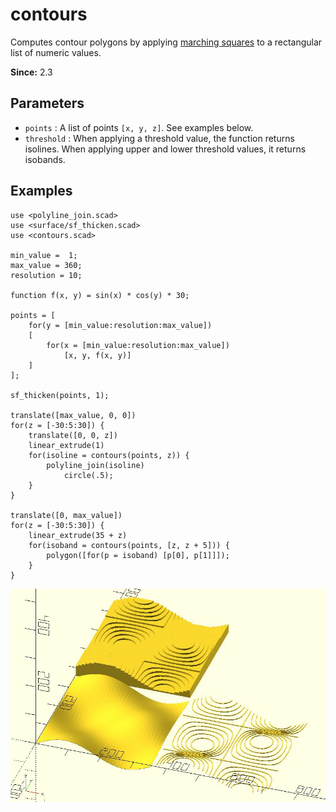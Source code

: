 # contours

Computes contour polygons by applying [marching squares](https://en.wikipedia.org/wiki/Marching_squares) to a rectangular list of numeric values. 

**Since:** 2.3

## Parameters

- `points` : A list of points `[x, y, z]`. See examples below.
- `threshold` : When applying a threshold value, the function returns isolines. When applying upper and lower threshold values, it returns isobands.

## Examples

    use <polyline_join.scad>
	use <surface/sf_thicken.scad>
    use <contours.scad>

    min_value =  1;
    max_value = 360;
    resolution = 10;

    function f(x, y) = sin(x) * cos(y) * 30;
    
    points = [
        for(y = [min_value:resolution:max_value])
        [
            for(x = [min_value:resolution:max_value]) 
                [x, y, f(x, y)]
        ]
    ];

    sf_thicken(points, 1);

    translate([max_value, 0, 0]) 
    for(z = [-30:5:30]) {
        translate([0, 0, z])
        linear_extrude(1)
        for(isoline = contours(points, z)) {
            polyline_join(isoline)
			    circle(.5);
        }    
    }

    translate([0, max_value]) 
    for(z = [-30:5:30]) {
        linear_extrude(35 + z)
        for(isoband = contours(points, [z, z + 5])) {
            polygon([for(p = isoband) [p[0], p[1]]]);
        } 
    }

![contours](images/lib3x-contours-1.JPG)
